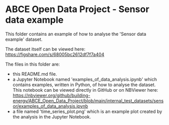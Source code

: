 # ABCE Open Data Project - Sensor data example

This folder contains an example of how to analyse the 'Sensor data example' dataset.

The dataset itself can be viewed here: https://figshare.com/s/68005bc2612df7f7a404

The files in this folder are:
- this README.md file.
- a Jupyter Notebook named 'examples_of_data_analysis.ipynb' which contains examples, written in Python, of how to analyse the dataset. This notebook can be viewed directly in GitHub or on NBViewer here: https://nbviewer.org/github/building-energy/ABCE_Open_Data_Project/blob/main/internal_test_datasets/sensor/examples_of_data_analysis.ipynb
- a file named 'time_series_plot.png' which is an example plot created by the analysis in the Jupyter Notebook. 

